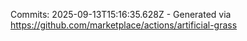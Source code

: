 Commits: 2025-09-13T15:16:35.628Z - Generated via https://github.com/marketplace/actions/artificial-grass
<br>
